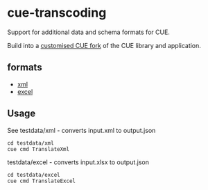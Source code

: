 # cue-transcoding

Support for additional data and schema formats for CUE.

Build into a [customised CUE fork](https://github.com/orpharion/Cue/tree/cue_transcoding) of the CUE library and application.

## formats

- [xml](pkg/encoding/xml/xml.go)
- [excel](pkg/encoding/excel/excel.go)

## Usage

See testdata/xml - converts input.xml to output.json
```shell
cd testdata/xml
cue cmd TranslateXml
```
testdata/excel - converts input.xlsx to output.json
```shell
cd testdata/excel
cue cmd TranslateExcel
```